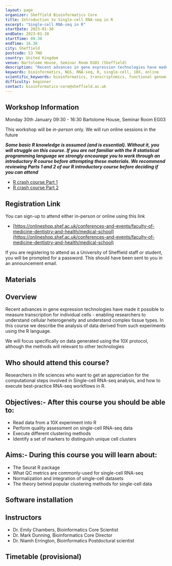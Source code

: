 ```yaml
---
layout: page
organizer: Sheffield Bioinformatics Core
title: Introduction to Single-cell RNA-seq in R
excerpt: "Single-cell RNA-seq in R"
startDate: 2023-01-30
endDate: 2023-01-30
startTime: 09.30
endTime: 16.30
city: Sheffield
postcode: S3 7ND
country: United Kingdom
venue: Bartolome House, Seminar Room EG03 (Sheffield)
description: "Recent advances in gene expression technologies have made it possible to measure transcription for individual cells - enabling researchers to understand cellular heterogeneity and understand complex tissue types.  In this course we describe the analysis of data derived from such experiments using the R language"
keywords: bioinformatics, NGS, RNA-seq, R, single-cell, 10X, online
scientific_keywords: bioinformatics, transcriptomics, functional genomics, single-cell, clustering, cell-types
difficulty: beginner
contact: bioinformatics-core@sheffield.ac.uk
---
```


## Workshop Information

Monday 30th January 09:30 - 16:30
Bartolome House, Seminar Room EG03

This workshop will be *in-person* only. We will run online sessions in the future


***Some basic R knowledge is assumed (and is essential). Without it, you will struggle on this course. If you are not familiar with the R statistical programming language we strongly encourage you to work through an introductory R course before attempting these materials. We recommend reviewing Parts 1 and 2 of our R introductory course before deciding if you can attend***

- [R crash course Part 1](https://sbc.shef.ac.uk/r-online/part1.nb.html)
- [R crash course Part 2](https://sbc.shef.ac.uk/r-online/part2.nb.html) 

## Registration Link

You can sign-up to attend either in-person or online using this link

- [https://onlineshop.shef.ac.uk/conferences-and-events/faculty-of-medicine-dentistry-and-health/medical-school](https://onlineshop.shef.ac.uk/conferences-and-events/faculty-of-medicine-dentistry-and-health/medical-school)

If you are registering to attend as a University of Sheffield staff or student, you will be prompted for a password. This should have been sent to you in an announcement email.

## Materials



## Overview

Recent advances in gene expression technologies have made it possible to measure transcription for individual cells - enabling researchers to understand cellular heterogeneity and understand complex tissue types.  In this course we describe the analysis of data derived from such experiments using the R language. 

We will focus specifically on data generated using the 10X protocol, although the methods will relevant to other technologies


## Who should attend this course?

Researchers in life sciences who want to get an appreciation for the computational steps involved in Single-cell RNA-seq analysis, and how to execute best-practice RNA-seq workflows in R.

## Objectives:- After this course you should be able to:

- Read data from a 10X experiment into R
- Perform quality assessment on single-cell RNA-seq data
- Execute different clustering methods
- Identify a set of markers to distinguish unique cell clusters


## Aims:- During this course you will learn about:

- The Seurat R package
- What QC metrics are commonly-used for single-cell RNA-seq
- Normalization and integration of single-cell datasets
- The theory behind popular clustering methods for single-cell data


## Software installation


## Instructors

- Dr. Emily Chambers, Bioinformatics Core Scientist
- Dr. Mark Dunning, Bioinformatics Core Director
- Dr. Niamh Errington, Bioinformatics Postdoctural scientist



## Timetable (provisional)




